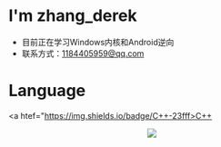 # I'm zhang_derek
- 目前正在学习Windows内核和Android逆向
- 联系方式：1184405959@qq.com
# Language
<a htef="https://img.shields.io/badge/C++-23fff>C++<a/>

<div align="center"> <img src="https://github-readme-stats.vercel.app/api?username=derek-zhang123&show_icons=true&theme=tokyonight" /> </div>




